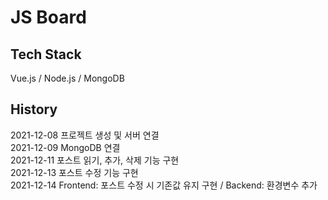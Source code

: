 # JS Board

## Tech Stack
Vue.js / Node.js / MongoDB

## History
2021-12-08 프로젝트 생성 및 서버 연결  
2021-12-09 MongoDB 연결  
2021-12-11 포스트 읽기, 추가, 삭제 기능 구현  
2021-12-13 포스트 수정 기능 구현  
2021-12-14 Frontend: 포스트 수정 시 기존값 유지 구현 / Backend: 환경변수 추가